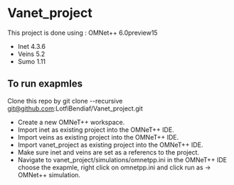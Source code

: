 # Vanet_project
This project is done using :
OMNet++ 6.0preview15
* Inet 4.3.6
* Veins 5.2
* Sumo 1.11

## To run exapmles
Clone this repo by git clone --recursive git@github.com:LotfiBendiaf/Vanet_project.git

* Create a new OMNeT++ workspace.
* Import inet as existing project into the OMNeT++ IDE.
* Import veins as existing project into the OMNeT++ IDE.
* Import vanet_project as existing project into the OMNeT++ IDE.
* Make sure inet and veins are set as a referencs to the project.
* Navigate to vanet_project/simulations/omnetpp.ini in the OMNeT++ IDE choose the exapmle, right click on omnetpp.ini and click run as -> OMNet++ simulation.
